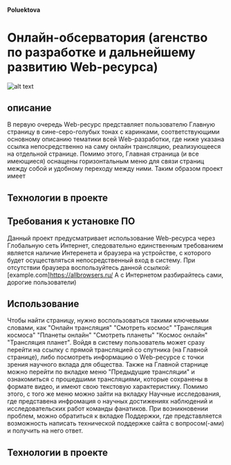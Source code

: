 #### Poluektova
# Онлайн-обсерватория (агенство по разработке и дальнейшему развитию Web-ресурса)
![alt text](https://new-science.ru/wp-content/uploads/2019/09/88585-12.jpg)
## описание
В первую очередь Wеb-ресурс представляет пользователю Главную страницу в сине-серо-голубых тонах с каринками, соответствующими основному описанию тематики всей Wеb-разработки, где ниже указана ссылка непосредственно на саму онлайн трансляцию, реализующееся на отдельной странице.
Помимо этого, Главная страница (и все имеющиеся) оснащены горизонтальным меню для связи страниц между собой и удобному переходу между ними. Таким образом проект имеет
## Технологии в проекте

## Требования к установке ПО
Данный проект предусматривает использование Web-ресурса через Глобальную сеть Интернет, следовательно единственным требованием является наличие Интеренета и браузера на устройстве, с которого будет осуществляться непосредственный вход в систему.
При отсутствии браузера воспользуйтесь данной ссылкой: [example.com]https://allbrowsers.ru/
А с Интернетом разбирайтесь сами, дорогие пользователи)
## Использование
Чтобы найти страницу, нужно воспользоваться такими ключевыми словами, как "Онлайн трансляция" "Смотреть космос" "Трансляция космоса" "Планеты онлайн" "Смотреть планеты" "Космос онлайн" "Трансляция планет".
Войдя в систему пользователь может сразу перейти на ссылку с прямой трансляцией со спутника (на Главной странице), либо посмотреть информацию о Wеb-ресурсе с точки зрения научного вклада для общества. Также на Главной старнице можно перейти по вкладке меню "Предыдущие трансляции" и ознакомиться с прошедшими трансляциями, которые сохранены в формате видео, и имеют свою текстовую характеристику.
Помимо этого, с того же меню можно зайти на вкладку Научные исследования, где представена инфромация о научных достижениях наблюдений и исследовательских работ команды фанатиков. При возникновении проблем, можно обратиться к вкладке Поддержки, где представляется возможность написать технической поддержке сайта с вопросом(-ами) и получить на него ответ.
## Технологии в проекте

